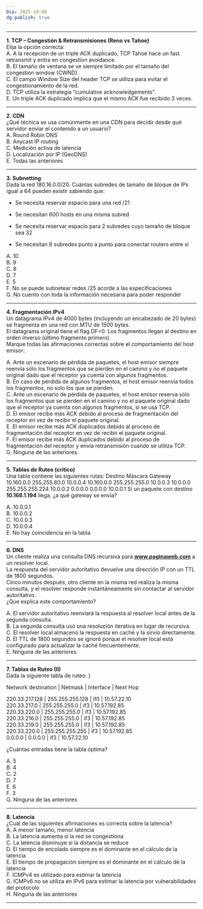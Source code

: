 ```yaml
---
Dia: 2025-10-08
dg-publish: true
---
```

---

**1. TCP – Congestión & Retransmisiones (Reno vs Tahoe)**  
Elija la opción correcta:  
A. A la recepción de un triple ACK duplicado, TCP Tahoe hace un fast retransmit y entra en congestion avoidance.  
B. El tamaño de ventana se ve siempre limitado por el tamaño del congestion window (CWND).  
C. El campo Window Size del header TCP se utiliza para evitar el congestionamiento de la red.  
D. TCP utiliza la estrategia “cumulative acknowledgements”.  
E. Un triple ACK duplicado implica que el mismo ACK fue recibido 3 veces.

---

**2. CDN**  
¿Qué técnica se usa comúnmente en una CDN para decidir desde qué servidor enviar el contenido a un usuario?  
A. Round Robin DNS  
B. Anycast IP routing  
C. Medición activa de latencia  
D. Localización por IP (GeoDNS)  
E. Todas las anteriores

---

**3. Subnetting**  
Dada la red 180.16.0.0/20. Cuántas subredes de tamaño de bloque de IPs igual a 64 pueden existir sabiendo que:

- Se necesita reservar espacio para una red /21
    
- Se necesitan 600 hosts en una misma subred
    
- Se necesita reservar espacio para 2 subredes cuyo tamaño de bloque sea 32
    
- Se necesitan 8 subredes punto a punto para conectar routers entre sí
    

A. 10  
B. 9  
C. 8  
D. 7  
E. 5  
F. No se puede subnetear redes /25 acorde a las especificaciones  
G. No cuento con toda la información necesaria para poder responder

---

**4. Fragmentación IPv4**  
Un datagrama IPv4 de 4000 bytes (incluyendo un encabezado de 20 bytes) se fragmenta en una red con MTU de 1500 bytes.  
El datagrama original tiene el flag DF=0. Los fragmentos llegan al destino en orden inverso (último fragmento primero).  
Marque todas las afirmaciones correctas sobre el comportamiento del host emisor:

A. Ante un escenario de pérdida de paquetes, el host emisor siempre reenvía sólo los fragmentos que se pierden en el camino y no el paquete original dado que el receptor ya cuenta con algunos fragmentos.  
B. En caso de pérdida de algunos fragmentos, el host emisor reenvía todos los fragmentos, no solo los que se pierden.  
C. Ante un escenario de pérdida de paquetes, el host emisor reserva sólo los fragmentos que se pierden en el camino y no el paquete original dado que el receptor ya cuenta con algunos fragmentos, si se usa TCP.  
D. El emisor recibe más ACK debido al proceso de fragmentación del receptor en vez de recibir el paquete original.  
E. El emisor recibe más ACK duplicados debido al proceso de fragmentación del receptor en vez de recibir el paquete original.  
F. El emisor recibe más ACK duplicados debido al proceso de fragmentación del receptor y envía retransmisión cuando se utiliza TCP.  
G. Ninguna de las anteriores.

---

**5. Tablas de Ruteo (crítico)**  
Una tabla contiene las siguientes rutas:
Destino      Máscara         Gateway
10.160.0.0   255.255.80.0    10.0.0.4
10.160.0.0   255.255.255.0   10.0.0.3
10.0.0.0     255.255.255.224 10.0.0.2
0.0.0.0      0.0.0.0         10.0.0.1
Si un paquete con destino **10.168.1.194** llega, ¿a qué gateway se envía?  

A. 10.0.0.1  
B. 10.0.0.2  
C. 10.0.0.3  
D. 10.0.0.4  
E. No hay coincidencia en la tabla  

---

**6. DNS**  
Un cliente realiza una consulta DNS recursiva para **www.paginaweb.com** a un resolver local.  
La respuesta del servidor autoritativo devuelve una dirección IP con un TTL de 1800 segundos.  
Cinco minutos después, otro cliente en la misma red realiza la misma consulta, y el resolver responde instantáneamente sin contactar al servidor autoritativo.  
¿Que explica este comportamiento?  

A. El servidor autoritativo reenviará la respuesta al resolver local antes de la segunda consulta.  
B. La segunda consulta usó una resolución iterativa en lugar de recursiva.  
C. El resolver local almacenó la respuesta en caché y la sirvió directamente.  
D. El TTL de 1800 segundos se ignoró porque el resolver local está configurado para actualizar la caché frecuentemente.  
E. Ninguna de las anteriores.  

---

**7. Tablas de Ruteo (II)**  
Dada la siguiente tabla de ruteo: }

Network destination | Netmask | Interface | Next Hop

220.33.217.128 | 255.255.255.128 | if0 | 10.57.22.10  
220.33.217.0 | 255.255.255.0 | if3 | 10.57.192.85  
220.33.220.0 | 255.255.255.0 | if3 | 10.57.192.85  
220.33.216.0 | 255.255.255.0 | if3 | 10.57.192.85  
220.33.219.0 | 255.255.255.0 | if3 | 10.57.192.85  
220.33.220.0 | 255.255.255.255 | if3 | 10.57.192.85  
0.0.0.0 | 0.0.0.0 | if3 | 10.57.22.10

¿Cuántas entradas tiene la tabla óptima?  

A. 5  
B. 4  
C. 2  
D. 7  
E. 6  
F. 3  
G. Ninguna de las anteriores  

---

**8. Latencia**  
¿Cuál de las siguientes afirmaciones es correcta sobre la latencia?  
A. A menor tamaño, menor latencia  
B. La latencia aumenta si la red se congestiona  
C. La latencia disminuye si la distancia se reduce  
D. El tiempo de encolado siempre es el dominante en el cálculo de la latencia  
E. El tiempo de propagación siempre es el dominante en el cálculo de la latencia  
F. ICMPv4 es utilizado para estimar la latencia  
G. ICMPv6 no se utiliza en IPv6 para estimar la latencia por vulnerabilidades del protocolo  
H. Ninguna de las anteriores  

---

